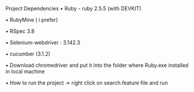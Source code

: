 Project Dependencies 
•	Ruby - ruby 2.5.5 (with DEVKIT)

•	RubyMine ( i prefer) 

•	RSpec 3.8 

•	Selenium-webdriver : 3.142.3 

•	cucumber (3.1.2) 

•	Download chromedriver and put it into the folder where Ruby.exe installed in local machine 

•	How to run the project -> right click on search.feature file and run 
